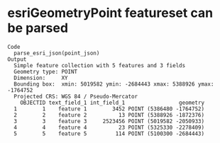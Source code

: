 # esriGeometryPoint featureset can be parsed

    Code
      parse_esri_json(point_json)
    Output
      Simple feature collection with 5 features and 3 fields
      Geometry type: POINT
      Dimension:     XY
      Bounding box:  xmin: 5019582 ymin: -2684443 xmax: 5388926 ymax: -1764752
      Projected CRS: WGS 84 / Pseudo-Mercator
        OBJECTID text_field_1 int_field_1                 geometry
      1        1    feature 1        3452 POINT (5386480 -1764752)
      2        2    feature 2          13 POINT (5388926 -1872376)
      3        3    feature 3     2523456 POINT (5019582 -2050933)
      4        4    feature 4          23 POINT (5325330 -2278409)
      5        5    feature 5         114 POINT (5100300 -2684443)

